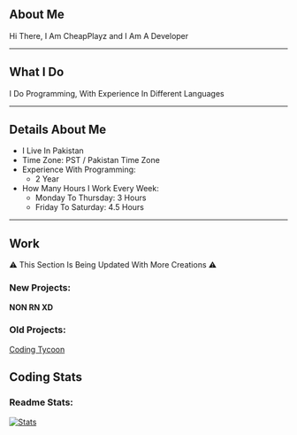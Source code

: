 ## About Me

Hi There, I Am CheapPlayz and I Am A Developer

****

## What I Do

I Do Programming, With Experience In Different Languages

****

## Details About Me

* I Live In Pakistan
* Time Zone: PST / Pakistan Time Zone
* Experience With Programming:
  * 2 Year
* How Many Hours I Work Every Week:
  * Monday To Thursday: 3 Hours
  * Friday To Saturday: 4.5 Hours

****

## Work

⚠️ This Section Is Being Updated With More Creations ⚠️

### New Projects:

**NON RN XD**

### Old Projects:

[Coding Tycoon](https://www.roblox.com/games/13351607182/ALPHA-Coding-Tycoon)

## Coding Stats

### Readme Stats:
[![Stats](https://github-readme-stats-cp.vercel.app/api/?username=CheapPlayz&theme=dark)]()
